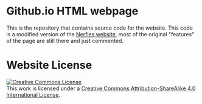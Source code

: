 # Github.io HTML webpage

This is the repository that contains source code for the website. This code is a modified version of the [Nerfies website](https://nerfies.github.io), most of the original "features" of the page are still there and just commented.


# Website License
<a rel="license" href="http://creativecommons.org/licenses/by-sa/4.0/"><img alt="Creative Commons License" style="border-width:0" src="https://i.creativecommons.org/l/by-sa/4.0/88x31.png" /></a><br />This work is licensed under a <a rel="license" href="http://creativecommons.org/licenses/by-sa/4.0/">Creative Commons Attribution-ShareAlike 4.0 International License</a>.
